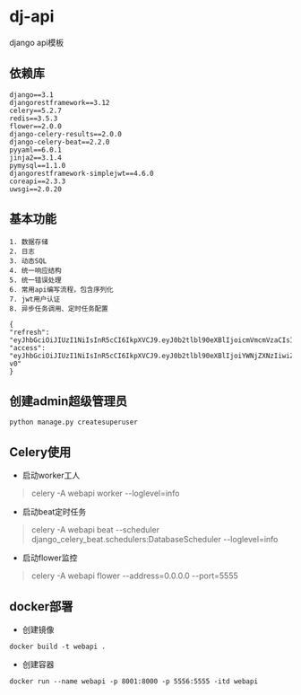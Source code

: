 # dj-api

django api模板

## 依赖库

```text
django==3.1
djangorestframework==3.12
celery==5.2.7
redis==3.5.3
flower==2.0.0
django-celery-results==2.0.0
django-celery-beat==2.2.0
pyyaml==6.0.1
jinja2==3.1.4
pymysql==1.1.0
djangorestframework-simplejwt==4.6.0
coreapi==2.3.3
uwsgi==2.0.20
```

## 基本功能

```text
1. 数据存储
2. 日志
3. 动态SQL
4. 统一响应结构
5. 统一错误处理
6. 常用api编写流程，包含序列化
7. jwt用户认证
8. 异步任务调用、定时任务配置
```


```
{
"refresh": "eyJhbGciOiJIUzI1NiIsInR5cCI6IkpXVCJ9.eyJ0b2tlbl90eXBlIjoicmVmcmVzaCIsImV4cCI6MTcxNTQzMzA3NiwianRpIjoiZmI2YTBkOTVhZmI4NGNhNzhlODNkNDUyOWNkZDA0NTYiLCJ1c2VyX2lkIjoxfQ.HFo_HVY4xwqftCbAkyTrw6cM3FbywTThbebf4YFLKgk",
"access": "eyJhbGciOiJIUzI1NiIsInR5cCI6IkpXVCJ9.eyJ0b2tlbl90eXBlIjoiYWNjZXNzIiwiZXhwIjoxNzE1MzQ2OTc2LCJqdGkiOiJhZWI1OGIxNWZlMGU0NjM5YTA1ZmI2N2ExYmUxODYyMyIsInVzZXJfaWQiOjF9.UGf71yioEQchk0E6sAlTGzIrm4hpgkdKESpWRhlw-v0"
}
```

## 创建admin超级管理员
```shell
python manage.py createsuperuser
```

## Celery使用
- 启动worker工人
> celery -A webapi worker --loglevel=info

- 启动beat定时任务
> celery -A webapi beat --scheduler django_celery_beat.schedulers:DatabaseScheduler --loglevel=info

- 启动flower监控
> celery -A webapi flower --address=0.0.0.0 --port=5555


## docker部署
- 创建镜像
```shell
docker build -t webapi .
```

- 创建容器
```shell
docker run --name webapi -p 8001:8000 -p 5556:5555 -itd webapi
```